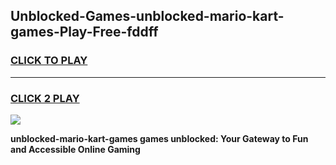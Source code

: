 
## Unblocked-Games-unblocked-mario-kart-games-Play-Free-fddff
<h3>
<a href="https://premium76.site?title=unblocked-mario-kart-games&ref=19M">CLICK TO PLAY</a></h3>
<hr>

<h3>
<a href="https://premium76.site?title=unblocked-mario-kart-games&ref=19M">CLICK 2 PLAY</a>
  
</h3>

<a href="https://premium76.site?title=unblocked-mario-kart-games&ref=19M"><img src="https://clearcache.store/games.png"></a>


**unblocked-mario-kart-games games unblocked: Your Gateway to Fun and Accessible Online Gaming**
